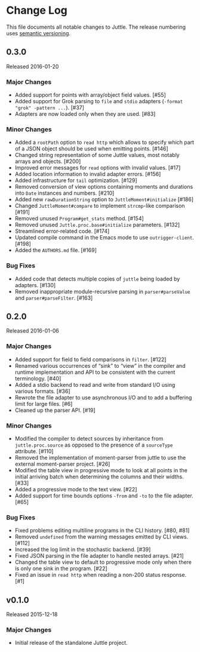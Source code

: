 # Change Log

This file documents all notable changes to Juttle. The release numbering uses [semantic versioning](http://semver.org).

## 0.3.0

Released 2016-01-20

### Major Changes

- Added support for points with array/object field values. [#55]
- Added support for Grok parsing to `file` and `stdio` adapters (`-format "grok" -pattern ...`). [#37]
- Adapters are now loaded only when they are used. [#83]

### Minor Changes

- Added a `rootPath` option to `read http` which allows to specify which part of a JSON object should be used when emitting points. [#146]
- Changed string representation of some Juttle values, most notably arrays and objects. [#200]
- Improved error messages for `read` options with invalid values. [#17]
- Added location information to invalid adapter errors. [#156]
- Added infrastructure for `tail` optimization. [#129]
- Removed conversion of view options containing moments and durations into `Date` instances and numbers. [#210]
- Added new `rawDurationString` option to `JuttleMoment#initialize` [#186]
- Changed `JuttleMoment#compare` to implement `strcmp`-like comparison [#191]
- Removed unused `Program#get_stats` method. [#154]
- Removed unused `Juttle.proc.base#initialize` parameters. [#132]
- Streamlined error-related code. [#174]
- Updated compile command in the Emacs mode to use `outrigger-client`. [#198]
- Added the `AUTHORS.md` file. [#169]

### Bug Fixes

- Added code that detects multiple copies of `juttle` being loaded by adapters. [#130]
- Removed inappropriate module-recursive parsing in `parser#parseValue` and `parser#parseFilter`. [#163]

## 0.2.0

Released 2016-01-06

### Major Changes

- Added support for field to field comparisons in `filter`. [#122]
- Renamed various occurrences of “sink” to “view” in the compiler and runtime implementation and API to be consistent with the current terminology. [#40]
- Added a stdio backend to read and write from standard I/O using various formats. [#36]
- Rewrote the file adapter to use asynchronous I/O and to add a buffering limit for large files. [#6]
- Cleaned up the parser API. [#19]

### Minor Changes

- Modified the compiler to detect sources by inheritance from `juttle.proc.source` as opposed to the presence of a `sourceType` attribute. [#110]
- Removed the implementation of moment-parser from juttle to use the external moment-parser project. [#26]
- Modified the table view in progressive mode to look at all points in the initial arriving batch when determining the columns and their widths. [#33]
- Added a progressive mode to the text view. [#22]
- Added support for time bounds options `-from` and `-to` to the file adapter. [#65]

### Bug Fixes

- Fixed problems editing multiline programs in the CLI history. [#80, #81]
- Removed `undefined` from the warning messages emitted by CLI views. [#112]
- Increased the log limit in the stochastic backend. [#39]
- Fixed JSON parsing in the file adapter to handle nested arrays. [#21]
- Changed the table view to default to progressive mode only when there is only one sink in the program. [#22]
- Fixed an issue in `read http` when reading a non-200 status response. [#1]

## v0.1.0

Released 2015-12-18

### Major Changes

- Initial release of the standalone Juttle project.
